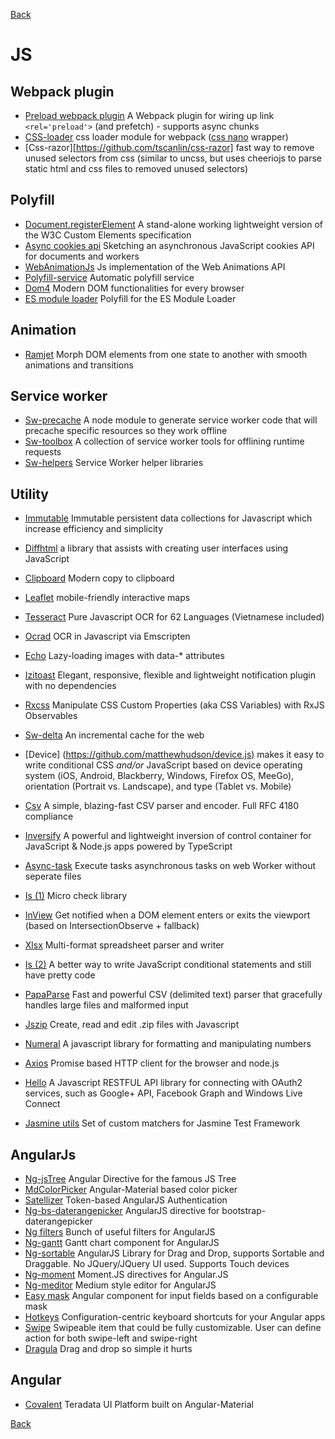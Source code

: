 [Back](./)

# JS

## Webpack plugin
+ [Preload webpack plugin](https://github.com/googlechrome/preload-webpack-plugin) A Webpack plugin for wiring up link `<rel='preload'>` (and prefetch) - supports async chunks
+ [CSS-loader](https://github.com/webpack-contrib/css-loader) css loader module for webpack ([css nano](http://cssnano.co) wrapper)
+ [Css-razor][https://github.com/tscanlin/css-razor] fast way to remove unused selectors from css (similar to uncss, but uses cheeriojs to parse static html and css files to removed unused selectors)

## Polyfill
+ [Document.registerElement](https://github.com/WebReflection/document-register-element) A stand-alone working lightweight version of the W3C Custom Elements specification
+ [Async cookies api](https://github.com/WICG/async-cookies-api) Sketching an asynchronous JavaScript cookies API for documents and workers
+ [WebAnimationJs](https://github.com/web-animations/web-animations-js) Js implementation of the Web Animations API
+ [Polyfill-service](https://github.com/Financial-Times/polyfill-service) Automatic polyfill service
+ [Dom4](https://github.com/WebReflection/dom4) Modern DOM functionalities for every browser
+ [ES module loader](https://github.com/ModuleLoader/es-module-loader) Polyfill for the ES Module Loader

## Animation
+ [Ramjet](https://github.com/rich-harris/ramjet) Morph DOM elements from one state to another with smooth animations and transitions

## Service worker
+ [Sw-precache](https://github.com/GoogleChrome/sw-precache) A node module to generate service worker code that will precache specific resources so they work offline
+ [Sw-toolbox](https://github.com/GoogleChrome/sw-toolbox) A collection of service worker tools for offlining runtime requests
+ [Sw-helpers](https://github.com/GoogleChrome/sw-helpers)  Service Worker helper libraries

## Utility
+ [Immutable](https://github.com/facebook/immutable-js) Immutable persistent data collections for Javascript which increase efficiency and simplicity
+ [Diffhtml](https://github.com/tbranyen/diffhtml) a library that assists with creating user interfaces using JavaScript
+ [Clipboard](https://github.com/zenorocha/clipboard.js) Modern copy to clipboard
+ [Leaflet](http://leafletjs.com) mobile-friendly interactive maps
+ [Tesseract](https://github.com/naptha/tesseract.js) Pure Javascript OCR for 62 Languages (Vietnamese included)
+ [Ocrad](https://github.com/antimatter15/ocrad.js) OCR in Javascript via Emscripten
+ [Echo](https://github.com/toddmotto/echo) Lazy-loading images with data-* attributes
+ [Izitoast](http://izitoast.marcelodolce.com) Elegant, responsive, flexible and lightweight notification plugin with no dependencies
+ [Rxcss](https://github.com/davidkpiano/rxcss) Manipulate CSS Custom Properties (aka CSS Variables) with RxJS Observables
+ [Sw-delta](https://github.com/gmetais/sw-delta) An incremental cache for the web
+ [Device] (https://github.com/matthewhudson/device.js) makes it easy to write conditional CSS _and/or_ JavaScript based on device operating system (iOS, Android, Blackberry, Windows, Firefox OS, MeeGo), orientation (Portrait vs. Landscape), and type (Tablet vs. Mobile)
+ [Csv](https://github.com/knrz/CSV.js) A simple, blazing-fast CSV parser and encoder. Full RFC 4180 compliance
+ [Inversify](https://github.com/inversify/InversifyJS) A powerful and lightweight inversion of control container for JavaScript & Node.js apps powered by TypeScript
+ [Async-task](https://github.com/gorillatron/async-task) Execute tasks asynchronous tasks on web Worker without seperate files
+ [Is (1)](https://github.com/arasatasaygin/is.js) Micro check library
+ [InView](https://github.com/camwiegert/in-view) Get notified when a DOM element enters or exits the viewport (based on IntersectionObserve + fallback)
+ [Xlsx](https://github.com/SheetJS/js-xlsx) Multi-format spreadsheet parser and writer
+ [Is (2)](https://github.com/jumpkick-studios/Is) A better way to write JavaScript conditional statements and still have pretty code
+ [PapaParse](https://github.com/mholt/PapaParse) Fast and powerful CSV (delimited text) parser that gracefully handles large files and malformed input
+ [Jszip](https://github.com/Stuk/jszip) Create, read and edit .zip files with Javascript
+ [Numeral](https://github.com/adamwdraper/Numeral-js) A javascript library for formatting and manipulating numbers
+ [Axios](https://github.com/mzabriskie/axios) Promise based HTTP client for the browser and node.js
+ [Hello](https://github.com/MrSwitch/hello.js) A Javascript RESTFUL API library for connecting with OAuth2 services, such as Google+ API, Facebook Graph and Windows Live Connect

+ [Jasmine utils](https://github.com/mjeanroy/jasmine-utils) Set of custom matchers for Jasmine Test Framework

## AngularJs
+ [Ng-jsTree](https://github.com/ezraroi/ngJsTree?utm_source=twitterfeed) Angular Directive for the famous JS Tree
+ [MdColorPicker](https://github.com/brianpkelley/md-color-picker) Angular-Material based color picker
+ [Satellizer](https://github.com/sahat/satellizer) Token-based AngularJS Authentication
+ [Ng-bs-daterangepicker](https://github.com/luisfarzati/ng-bs-daterangepicker) AngularJS directive for bootstrap-daterangepicker
+ [Ng filters](https://github.com/a8m/angular-filter) Bunch of useful filters for AngularJS
+ [Ng-gantt](https://github.com/angular-gantt/angular-gantt) Gantt chart component for AngularJS
+ [Ng-sortable](https://github.com/a5hik/ng-sortable) AngularJS Library for Drag and Drop, supports Sortable and Draggable. No JQuery/JQuery UI used. Supports Touch devices
+ [Ng-moment](https://github.com/urish/angular-moment) Moment.JS directives for Angular.JS
+ [Ng-meditor](https://github.com/icattlecoder/ngMeditor) Medium style editor for AngularJS
+ [Easy mask](https://github.com/awerlang/angular-easy-masks) Angular component for input fields based on a configurable mask
+ [Hotkeys](https://github.com/chieffancypants/angular-hotkeys) Configuration-centric keyboard shortcuts for your Angular apps
+ [Swipe](https://github.com/leanbalma/ng-swipe-item) Swipeable item that could be fully customizable. User can define action for both swipe-left and swipe-right
+ [Dragula](http://bevacqua.github.io/angularjs-dragula) Drag and drop so simple it hurts


## Angular 
+ [Covalent](https://github.com/teradata/covalent) Teradata UI Platform built on Angular-Material 


[Back](./)

